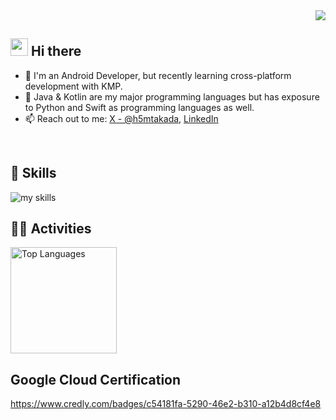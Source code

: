 

<div align="right">
  <img src="https://komarev.com/ghpvc/?username=username" />
</div>


## <img src="https://media.giphy.com/media/hvRJCLFzcasrR4ia7z/giphy.gif" width="28"> Hi there

- 📱 I'm an Android Developer, but recently learning cross-platform development with KMP.
- 🌱 Java & Kotlin are my major programming languages but has exposure to Python and Swift as programming languages as well. 
- 📫 Reach out to me: [X - @h5mtakada](https://x.com/h5mtakada), [LinkedIn](https://www.linkedin.com/in/h5mtakada/)
<br>


## 🌱 Skills
<img alt="my skills" src="https://skillicons.dev/icons?theme=dark&perline=7&i=androidstudio,kotlin,java,figma,python,gradle,gcp,vscode" />
<br>

## 🏃‍♀️ Activities
<div align="left"> 
  <img alt="Top Languages" height="170px" src="https://github-readme-stats.vercel.app/api/top-langs/?username=masah517&theme=vue-dark&layout=compact" />
</div>


## Google Cloud Certification
https://www.credly.com/badges/c54181fa-5290-46e2-b310-a12b4d8cf4e8
<!--
**masah517/masah517** is a ✨ _special_ ✨ repository because its `README.md` (this file) appears on your GitHub profile.

Here are some ideas to get you started:

- 🔭 I’m currently working on ...
- 🌱 I’m currently learning ...
- 👯 I’m looking to collaborate on ...
- 🤔 I’m looking for help with ...
- 💬 Ask me about ...
- 📫 How to reach me: ...
- 😄 Pronouns: ...
- ⚡ Fun fact: ...
-->
